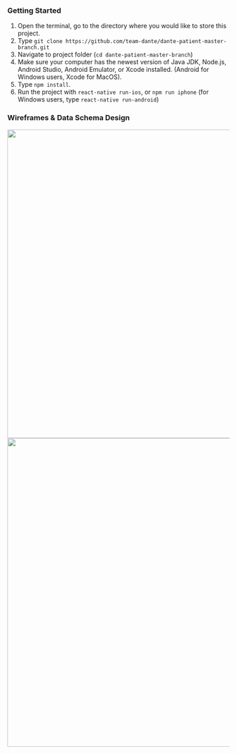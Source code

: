 ### Getting Started

1. Open the terminal, go to the directory where you would like to store this project.
2. Type `git clone https://github.com/team-dante/dante-patient-master-branch.git`
3. Navigate to project folder (`cd dante-patient-master-branch`)
4. Make sure your computer has the newest version of Java JDK, Node.js, Android Studio, Android Emulator, or Xcode installed. (Android for Windows users, Xcode for MacOS).
5. Type `npm install`.
6. Run the project with `react-native run-ios`, or `npm run iphone` (for Windows users, type `react-native run-android`)

### Wireframes & Data Schema Design
<img src="https://i.imgur.com/Sge6K5Y.png" width="700"/>
<br>
<img src="https://i.imgur.com/J3IuhLb.png" width="700"/>
